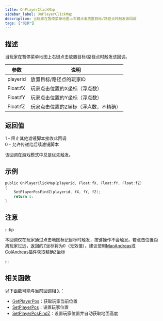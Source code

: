 ```yaml
---
title: OnPlayerClickMap
sidebar_label: OnPlayerClickMap
description: 当玩家在暂停菜单地图上右键点击放置目标/路径点时触发该回调
tags: ["玩家"]
---
```


## 描述

当玩家在暂停菜单地图上右键点击放置目标/路径点时触发该回调。

| 参数     | 说明                                  |
| -------- | ------------------------------------- |
| playerid | 放置目标/路径点的玩家ID               |
| Float:fX | 玩家点击位置的X坐标（浮点数）         |
| Float:fY | 玩家点击位置的Y坐标（浮点数）         |
| Float:fZ | 玩家点击位置的Z坐标（浮点数，不精确） |

## 返回值

1 - 阻止其他滤镜脚本接收此回调  
0 - 允许传递给后续滤镜脚本

该回调在游戏模式中总是优先触发。

## 示例

```c
public OnPlayerClickMap(playerid, Float:fX, Float:fY, Float:fZ)
{
    SetPlayerPosFindZ(playerid, fX, fY, fZ);
    return 1;
}
```

## 注意

:::tip

本回调仅在玩家通过点击地图标记目标时触发，按键操作不会触发。若点击位置距离玩家过远，返回的Z坐标将为0（无效值），建议使用[MapAndreas](https://github.com/philip1337/samp-plugin-mapandreas)或[ColAndreas](https://github.com/Pottus/ColAndreas)插件获取精确Z坐标

:::

## 相关函数

以下函数可能与当前回调相关：

- [GetPlayerPos](../functions/GetPlayerPos)：获取玩家当前位置
- [SetPlayerPos](../functions/SetPlayerPos)：设置玩家位置
- [SetPlayerPosFindZ](../functions/SetPlayerPosFindZ)：设置玩家位置并自动获取地面高度
